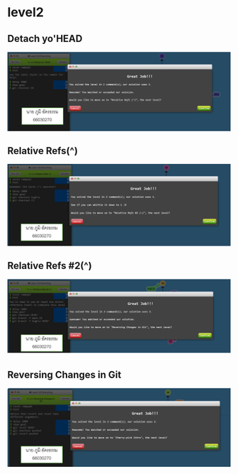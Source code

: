 # level2
## Detach yo'HEAD
![alt text](image-14.png)

## Relative Refs(^)
![alt text](image-8.png)

## Relative Refs #2(^)
![alt text](image-9.png)

## Reversing Changes in Git
![alt text](image-10.png)
